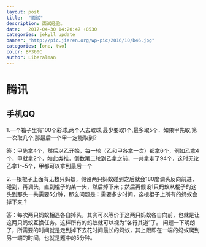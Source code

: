 ```yaml
---
layout: post
title:  "面试"
description: 面试经验。 
date:   2017-04-30 14:20:47 +0530
categories: jekyll update
banner: "http://pic.jiaren.org/wp-pic/2016/10/b46.jpg"
categories: [one, two]
color: BF360C
author: Liberalman
---
```

# 腾讯
## 手机QQ
1.一个箱子里有100个彩球,两个人去取球,最少要取1个,最多取5个．如果甲先取,第一次取几个,那最后一个甲一定能取到?

答：甲先拿4个，然后以乙开始，每一轮（乙和甲各拿一次）都拿6个，例如乙拿4个，甲就拿2个，如此类推，倒数第二轮到乙拿之前，一共拿走了94个，这时无论乙拿1～5个，甲都可以拿到最后一个

2.一根棍子上面有无数只蚂蚁，假设两只蚂蚁碰到之后就会180度调头反向前进，碰到，再调头，直到棍子的某一头，然后掉下来；然后再假设1只蚂蚁从棍子的这头到那头一共需要5分钟，那么问题是：需要多少时间，这根棍子上所有的蚂蚁会掉下来？

答：每次两只蚂蚁相遇各自掉头，其实可以等价于这两只蚂蚁各自向前，也就是让这两只蚂蚁互换任务。这样所有的蚂蚁就可以视为“各行其道”了。
问题一下明朗了，所需要的时间就是走到掉下去花时间最长的蚂蚁，其上限即在一端的蚂蚁爬到另一端的时间，也就是题中的5分钟。






